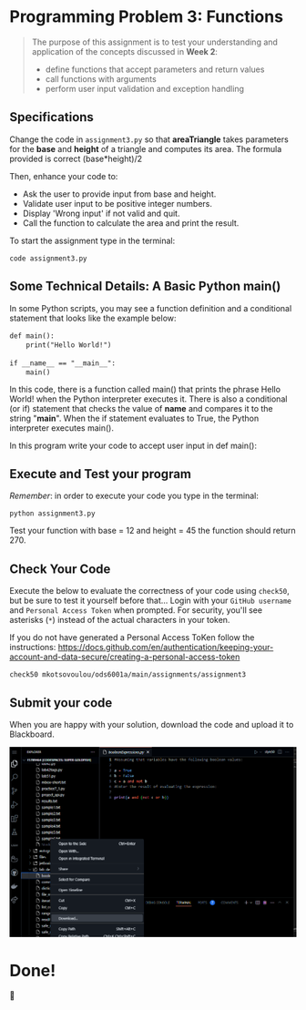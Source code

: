 # Programming Problem 3: Functions

> The purpose of this assignment is to test your understanding and application of the concepts discussed in **Week 2**:
>
> - define functions that accept parameters and return values
> - call functions with arguments
> - perform user input validation and exception handling

## Specifications

Change the code in `assignment3.py` so that **areaTriangle** takes parameters for the **base** and **height** of a triangle and computes its area.
The formula provided is correct (base*height)/2

Then, enhance your code to:
- Ask the user to provide input from base and height.
- Validate user input to be positive integer numbers.
- Display 'Wrong input' if not valid and quit.
- Call the function to calculate the area and print the result.

To start the assignment type in the terminal:
```
code assignment3.py
```

## Some Technical Details: A Basic Python main()

In some Python scripts, you may see a function definition and a conditional statement that looks like the example below:
```
def main():
    print("Hello World!")

if __name__ == "__main__":
    main()
```
In this code, there is a function called main() that prints the phrase Hello World! when the Python interpreter executes it. There is also a conditional (or if) statement that checks the value of __name__ and compares it to the string "__main__". When the if statement evaluates to True, the Python interpreter executes main().

In this program write your code to accept user input in def main():


## Execute and Test your program

*Remember*: in order to execute your code you type in the terminal:

```
python assignment3.py
```

Test your function with base = 12 and height = 45 the function should return 270.


## Check Your Code

Execute the below to evaluate the correctness of your code using `check50`, but be sure to test it yourself before that...
Login with your `GitHub username` and `Personal Access Token` when prompted. For security, you'll see asterisks (`*`) instead of the actual characters in your token.

If you do not have generated a Personal Access ToKen follow the instructions:
https://docs.github.com/en/authentication/keeping-your-account-and-data-secure/creating-a-personal-access-token

```
check50 mkotsovoulou/ods6001a/main/assignments/assignment3
```

## Submit your code

When you are happy with your solution, download the code and upload it to Blackboard.

![Image of download](download.png)

# Done!
:tada:
